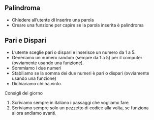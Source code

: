 ## Palindroma

- Chiedere all’utente di inserire una parola
- Creare una funzione per capire se la parola inserita è palindroma

## Pari e Dispari

- L’utente sceglie pari o dispari e inserisce un numero da 1 a 5.
- Generiamo un numero random (sempre da 1 a 5) per il computer (ovviamente usando una funzione).
- Sommiamo i due numeri
- Stabiliamo se la somma dei due numeri è pari o dispari (ovviamente usando una funzione)
- Dichiariamo chi ha vinto.

Consigli del giorno

1. Scriviamo sempre in italiano i passaggi che vogliamo fare
2. Scriviamo sempre solo un pezzetto di codice alla volta, se funziona allora andiamo avanti.
